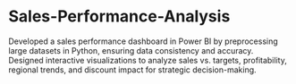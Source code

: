 # Sales-Performance-Analysis

Developed a sales performance dashboard in Power BI by preprocessing large datasets in Python, ensuring data consistency and accuracy. Designed interactive visualizations to analyze sales vs. targets, profitability, regional trends, and discount impact for strategic decision-making.
